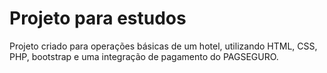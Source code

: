 # Projeto para estudos

Projeto criado para operações básicas de um hotel, utilizando HTML, CSS, PHP, bootstrap e uma integração de pagamento do PAGSEGURO.
